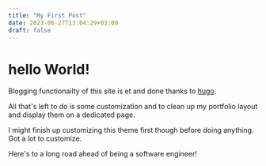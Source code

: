 ```yaml
---
title: "My First Post"
date: 2023-06-27T13:04:29+03:00
draft: false
---
```


# hello World!

Blogging functionailty of this site is et and done thanks to [hugo](https://gohugo.io).

All that's left to do is some customization and to clean up my portfolio layout and display them on a dedicated page.

I might finish up customizing this theme first though before doing anything.
Got a lot to customize.

Here's to a long road ahead of being a software engineer! 